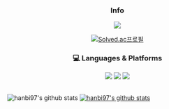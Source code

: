 <div align=center float=right width=50%>
<h3> Info </h3>
  <a href="https://hanbi97.tistory.com/"><img src="https://img.shields.io/badge/Tistory-E34F1E?style=flat-square"/></a> 

  [![Solved.ac프로필](http://mazassumnida.wtf/api/mini/generate_badge?boj=rain7i)](https://solved.ac/rain7i)
  
</div>

<div align=center float=right width=50%>
<h3>💻  Languages & Platforms</h3>

<img src="https://img.shields.io/badge/C++-00599C?style=flat-square&logo=C%2B%2B&logoColor=white">
<img src="https://img.shields.io/badge/Java-007396?style=flat-square&logo=Java&logoColor=white"/></a>
<img src="https://img.shields.io/badge/Spring Boot-6DB33F?style=flat-square&logo=Spring Boot&logoColor=white"/>
</div>

<br>

![hanbi97's github stats](https://github-readme-stats.vercel.app/api?username=hanbi97&show_icons=true) [![hanbi97's github stats](https://github-readme-stats.vercel.app/api/top-langs/?username=hanbi97&show_icons=true&hide_border=true&title_color=004386&icon_color=004386&layout=compact)](https://github.com/hanbi97)

